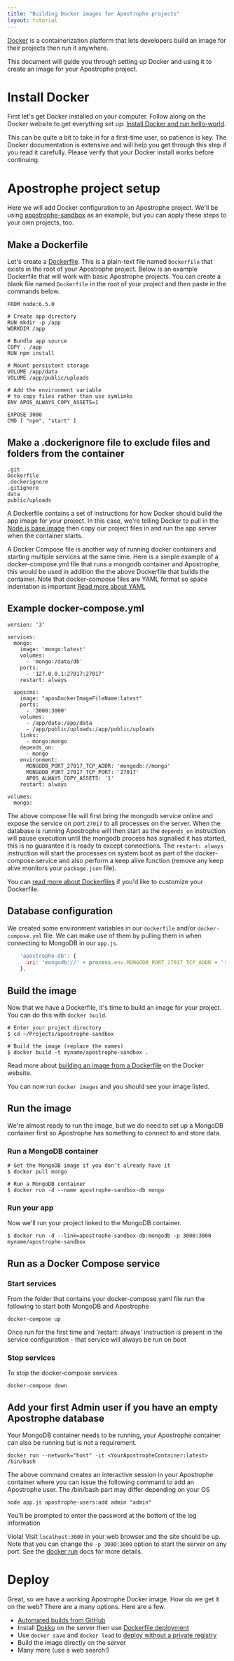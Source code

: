 ```yaml
---
title: "Building Docker images for Apostrophe projects"
layout: tutorial
---
```


[Docker](http://www.docker.com/) is a containerization platform that lets developers build an image for their projects then run it anywhere.

This document will guide you through setting up Docker and using it to create an image for your Apostrophe project.

# Install Docker

First let's get Docker installed on your computer. Follow along on the Docker website to get everything set up: [Install Docker and run hello-world](https://docs.docker.com/engine/getstarted/step_one/).

This can be quite a bit to take in for a first-time user, so patience is key. The Docker documentation is extensive and will help you get through this step if you read it carefully. Please verify that your Docker install works before continuing.

# Apostrophe project setup

Here we will add Docker configuration to an Apostrophe project. We'll be using [apostrophe-sandbox](https://github.com/apostrophecms/apostrophe-sandbox) as an example, but you can apply these steps to your own projects, too.

## Make a Dockerfile

Let's create a [Dockerfile](https://docs.docker.com/engine/reference/builder/). This is a plain-text file named `Dockerfile` that exists in the root of your Apostrophe project. Below is an example Dockerfile that will work with basic Apostrophe projects. You can create a blank file named `Dockerfile` in the root of your project and then paste in the commands below.

```
FROM node:6.5.0

# Create app directory
RUN mkdir -p /app
WORKDIR /app

# Bundle app source
COPY . /app
RUN npm install

# Mount persistent storage
VOLUME /app/data
VOLUME /app/public/uploads

# Add the environment variable
# to copy files rather than use symlinks
ENV APOS_ALWAYS_COPY_ASSETS=1

EXPOSE 3000
CMD [ "npm", "start" ]
```
## Make a .dockerignore file to exclude files and folders from the container

```
.git
Dockerfile
.dockerignore
.gitignore
data
public/uploads

```

A Dockerfile contains a set of instructions for how Docker should build the app image for your project. In this case, we're telling Docker to pull in the [Node.js base image](https://hub.docker.com/_/node/) then copy our project files in and run the app server when the container starts.

A Docker Compose file is another way of running docker containers and starting multiple services at the same time. Here is a simple example of a docker-compose.yml file that runs a mongodb container and Apostrophe, this would be used in addition the the above Dockerfile that builds the container. Note that docker-compose files are YAML format so space indentation is important [Read more about YAML](https://yaml.org/start.html)

## Example docker-compose.yml
```
version: '3'

services:
  mongo:
    image: 'mongo:latest'
    volumes:
      - 'mongo:/data/db'
    ports:
      - '127.0.0.1:27017:27017'
    restart: always

  aposcms:
    image: "aposDockerImageFileName:latest"
    ports:
      - '3000:3000'
    volumes:
      - /app/data:/app/data
      - /app/public/uploads:/app/public/uploads
    links:
      - mongo:mongo
    depends_on:
      - mongo
    environment:
      MONGODB_PORT_27017_TCP_ADDR: 'mongodb://mongo'
      MONGODB_PORT_27017_TCP_PORT: '27017'
      APOS_ALWAYS_COPY_ASSETS: '1'
    restart: always

volumes:
  mongo:
```

The above compose file will first bring the mongodb service online and expose the service on port `27017` to all processes on the server. When the database is running Apostrophe will then start as the `depends_on` instruction will pause execution until the mongodb process has signalled it has started, this is no guarantee it is ready to except connections. The `restart: always` instruction will start the processes on system boot as part of the docker-compose.service and also perform a keep alive function (remove any keep alive monitors your `package.json` file).


You can [read more about Dockerfiles](https://docs.docker.com/engine/reference/builder/) if you'd like to customize your Dockerfile.

## Database configuration

We created some environment variables in our ```dockerfile``` and/or ```docker-compose.yml``` file. We can make use of them by pulling them in when connecting to MongoDB in our `app.js`.

```javascript
    'apostrophe-db': {
      uri: 'mongodb://' + process.env.MONGODB_PORT_27017_TCP_ADDR + ':' + process.env.MONGODB_PORT_27017_TCP_PORT + '/mydb'
    },
```

## Build the image

Now that we have a Dockerfile, it's time to build an image for your project. You can do this with `docker build`.

```shell
# Enter your project directory
$ cd ~/Projects/apostrophe-sandbox

# Build the image (replace the names)
$ docker build -t myname/apostrophe-sandbox .
```

Read more about [building an image from a Dockerfile](https://docs.docker.com/engine/tutorials/dockerimages/#/building-an-image-from-a-dockerfile) on the Docker website.

You can now run `docker images` and you should see your image listed.

## Run the image

We're almost ready to run the image, but we do need to set up a MongoDB container first so Apostrophe has something to connect to and store data.

### Run a MongoDB container

```shell
# Get the MongoDB image if you don't already have it
$ docker pull mongo

# Run a MongoDB container
$ docker run -d --name apostrophe-sandbox-db mongo
```

### Run your app

Now we'll run your project linked to the MongoDB container.

```shell
$ docker run -d --link=apostrophe-sandbox-db:mongodb -p 3000:3000 myname/apostrophe-sandbox
```

## Run as a Docker Compose service

### Start services
From the folder that contains your docker-compose.yaml file run the following to start both MongoDB and Apostrophe
```
docker-compose up

```
Once run for the first time and 'restart: always' instruction is present in the service configuration - that service will always be run on boot

### Stop services
To stop the docker-compose services
```
docker-compose down
```

## Add your first Admin user if you have an empty Apostrophe database

Your MongoDB container needs to be running, your Apostrophe container can also be running but is not a requirement.
```
docker run --network="host" -it <YourApostropheContainer:latest> /bin/bash
```
The above command creates an interactive session in your Apostrophe container where you can issue the following command to add an Apostrophe user. The /bin/bash part may differ depending on your OS

```
node app.js apostrophe-users:add admin "admin"
```
You'll be prompted to enter the password at the bottom of the log information

Viola! Visit `localhost:3000` in your web browser and the site should be up. Note that you can change the `-p 3000:3000` option to start the server on any port. See the [docker run](https://docs.docker.com/engine/reference/commandline/run/) docs for more details.

# Deploy

Great, so we have a working Apostrophe Docker image. How do we get it on the web? There are a many options. Here are a few.

* [Automated builds from GitHub](https://docs.docker.com/docker-hub/github/)
* Install [Dokku](http://dokku.viewdocs.io/dokku/) on the server then use [Dockerfile deployment](http://dokku.viewdocs.io/dokku/deployment/methods/dockerfiles/)
* Use `docker save` and `docker load` to [deploy without a private registry](https://realguess.net/2015/02/04/docker-save-load-and-deploy/)
* Build the image directly on the server
* Many more (use a web search!)
